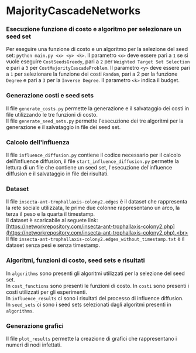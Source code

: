 # MajorityCascadeNetworks
### Esecuzione funzione di costo e algoritmo per selezionare un seed set
Per eseguire una funzione di costo e un algoritmo per la selezione del seed set: `python main.py <x> <y> <k>`. Il parametro `<x>` deve essere pari a `1` se si vuole eseguire `CostSeedsGreedy`, pari a `2` per `Weighted Target Set Selection` e pari a `3` per `CostMajorityCascadeProblem`. Il parametro `<y>` deve essere pari a `1` per selezionare la funzione dei costi `Random`, pari a 2 per la funzione `Degree` e pari a `3` per la `Inverse Degree`. Il parametro `<k>` indica il budget.

### Generazione costi e seed sets
Il file `generate_costs.py` permette la generazione e il salvataggio dei costi in file utilizzando le tre funzioni di costo. <br>
Il file `generate_seed_sets.py` permette l'esecuzione dei tre algoritmi per la generazione e il salvataggio in file dei seed set.

### Calcolo dell'influenza
Il file `influence_diffusion.py` contiene il codice necessario per il calcolo dell'influence diffusion, il file `start_influence_diffusion.py` permette la lettura di un file che contiene un seed set, l'esecuzione del'influence diffusion e il salvataggio in file dei risultati.

### Dataset
Il file `insecta-ant-trophallaxis-colony2.edges` è il dataset che rappresenta la rete sociale utilizzata, le prime due colonne rappresentano un arco, la terza il peso e la quarta il timestamp. <br>Il dataset è scaricabile al seguete link: [https://networkrepository.com/insecta-ant-trophallaxis-colony2.php](https://networkrepository.com/insecta-ant-trophallaxis-colony2.php).<br>
Il file `insecta-ant-trophallaxis-colony2.edges_without_timestamp.txt` è il dataset senza pesi e senza timestamp.

### Algoritmi, funzioni di costo, seed sets e risultati
In `algorithms` sono presenti gli algoritmi utilizzati per la selezione del seed set.<br> 
In `cost_functions` sono presenti le funzioni di costo. In `costi` sono presenti i costi utilizzati per gli esperimenti.<br>
In `influence_results` ci sono i risultati del processo di influence diffusion.<br>
In `seed_sets` ci sono i seed sets selezionati dagli algoritmi presenti in `algorithms`.

### Generazione grafici
Il file `plot_results` permette la creazione di grafici che rappresentano i numeri di nodi infettati.
